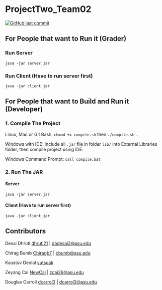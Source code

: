 
# ProjectTwo_Team02

[![GitHub last commit](https://img.shields.io/github/last-commit/google/skia.svg)](https://github.com/SER516/ProjectTwo_Team02/edit/master/README.md)

## For People that want to Run it (Grader)

### Run Server
`java -jar server.jar `
### Run Client (Have to run server first)
`java -jar client.jar` 


## For People that want to Build and Run it (Developer)

### 1. Compile The Project
Linux, Mac or Git Bash: `chmod +x compile.sh` then `./compile.sh `.

Windows with IDE: Include all `.jar` file in folder `lib/` into External Libraries folder, then compile project using IDE.

Windows Command Prompt: `call compile.bat`

### 2. Run The JAR
#### Server
`java -jar server.jar `
#### Client (Have to run server first)
`java -jar client.jar ` 


## Contributors
Desai Dhruti [dhruti21](https://github.com/dhruti21) | dadesai2@asu.edu

Chirag Bumb [Chiragb7](https://github.com/Chiragb7) | cbumb@asu.edu

Kaustuv Deolal [vutsuak](http://vutsuak16.github.io/) 

Zeyong Cai [NewCai](https://github.com/NewCai) | zcai26@asu.edu

Douglas Carroll [dcarrol3](https://github.com/dcarrol3) | dcarrol3@asu.edu
